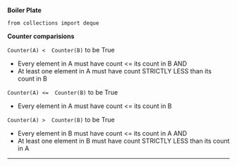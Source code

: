 **Boiler Plate**

```
from collections import deque

```






**Counter comparisions**


`Counter(A) <  Counter(B)` to be True

- Every element in A must have count <= its count in B 
AND
- At least one element in A must have count STRICTLY LESS than its count in B


`Counter(A) <=  Counter(B)` to be True

- Every element in A must have count <= its count in B 


`Counter(A) >  Counter(B)` to be True

- Every element in B must have count <= its count in A
AND
- At least one element in B must have count STRICTLY LESS than its count in A

---